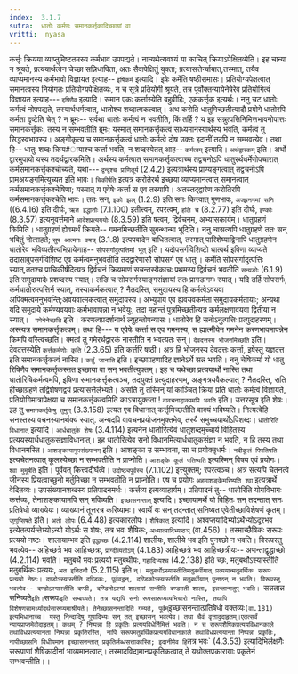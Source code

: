 ```yaml
---
index:  3.1.7
sutra:  धातोः कर्मणः समानकर्त्तृकादिच्छायां वा
vritti:  nyasa
---
```


कर्त्तृः क्रियया व्याप्तुमिष्टतमस्य कर्मभाव उपपद्यते। नान्यथेत्यवश्यं या काचित् क्रियाऽपेक्षितव्येति। इह चान्या न श्रूयते, प्रत्ययार्थत्वेन चेच्छा सन्निधापिता, अतः सैवापेक्षितुं युक्ता; प्रत्यासत्तेर्न्यायात्,तस्मात्, तयैव व्याप्यमानस्य कर्मभावो विज्ञायत इत्याह-- `इषिकर्म` इत्यादि। इषेः कर्मेति षष्ठीसमासः। प्रतियोग्यपेक्षत्वात् समानत्वस्य नियोगतः प्रतियोग्यपेक्षितव्यः, न च सूत्रे प्रतियोगी श्रूयते, तत्र पूर्वोक्तन्यायेनेषेरेव प्रतियोगित्वं विज्ञायत इत्याह--- `इषिणैव` इत्यादि। समान एकः कर्त्तास्येति बहुव्रीहिः, एककर्त्तृक इत्यर्थः। ननु चट धातोः कर्मत्वं नोपपद्यते, तस्यार्थधर्मत्वात्, धातोश्च शब्दात्मकत्वात्। अथ करोति धातुमिच्छतीत्यादौ प्रयोगे धातोरपि कर्मता दृष्टेति चेत् ? न ब्रूमः-- सर्वथा धातोः कर्मत्वं न भवतीति, किं तर्हि ? य इह सन्नुत्पत्तिनिमित्तभावनोपात्तः समानकर्त्तृकः, तस्य न सम्भवतीति ब्रूमः; यस्मात् समानकर्त्तृकत्वं साध्यमानस्यार्थस्य भवति, कर्मत्वं तु सिद्धस्वभावस्य। अङ्गीकृत्य च समानकर्त्तृकत्वं धातोः कर्मत्वे दोष उक्तः इदानीं तदपि न सम्भवत्येव। तथा हि-- धातुः शब्दः क्रिय#ायाश्च कर्त्ता भवति, न शब्दस्येतत् आह-- `कर्मत्वम्` इत्यादि। `अर्थद्वारकम्` इति। अर्थो द्वारमुपायो यस्य तदर्थद्वारकमिति। अर्थस्य कर्मत्वात् समानकर्त्तृकत्वाच्च तद्वचनोऽपि धातुरर्थधर्मेणोपचारात् कर्मसमानकर्त्तृकश्चोच्यते, यथा--- `द्वन्द्वश्च प्राणितूर्य` (2.4.2) इत्यत्रार्थस्य प्राण्यङ्गत्वात् तद्वचनोऽपि प्रामअयङ्गमित्युच्यत इति भावः। `चिकीर्षति` इत्यत्र करोतेरर्थ इच्छया व्याप्यमानत्वात् समानत्वात् कर्मसमानकर्त्तृकश्चेषिणा; यस्मात् य एवेषेः कर्त्ता स एव तस्यापि। अतस्तद्द्वारेण करोतिरपि कर्मसमानकर्त्तृकश्चेति भावः। ततः सन्, `इको झल्` (1.2.9) इति सनः कित्त्वात् गुणभावः, `अज्झनगमां सनि` ((6.4.16) इति दीर्घः, `ऋत इद्धातोः` (7.1.100) इतीत्त्वम्, रपरत्वम्, `हलि च` (8.2.77) इति दीर्घः, `इण्कोः` (8.3.57) इत्यनुवर्त्तमाने `आदेशप्रत्यययोः` (8.3.59) इति षत्वम्, द्विर्वचनम्, अभ्यासकार्यम्।
धातुग्रहणं किमिति। धातुग्रहणं ह्येवमर्थं क्रियते-- गमनमिच्छतीति सुबन्थान्मा भूदिति। ननु चासत्यपि धातुग्रहणे ततः सन् भवितुं नोत्सहते; `सुप आत्मनः क्यच्` (3.1.8) इत्पपवादेन बाधितत्वात्, तस्मात् पारिशेष्याद्विनापि धातुग्रहणेन धातोरेव भविष्यतीत्यभिप्रायेणाह-- `सोपसर्गादुत्पत्तिर्मा भूत्` इति। यदोपसर्गविशिष्टो धात्वर्थ इषिणा व्याप्यते तदासावुपसर्गविशिष्ट एव कर्मत्वमनुभवतीति तदद्वारेणासौ सोपसर्ग एव धातुः। कर्मेति सोपसर्गादुत्पत्तिः स्यात्,ततश्च प्राचिकीर्षदित्यत्र द्विर्वचनं क्रियमाणं सन्नन्तस्यैकाचः प्रथमस्य द्विर्वचनं भवतीति `सन्यङोः` (6.1.9) इति समुदायादेः प्रशब्दस्य स्यात्। लङि च सोपसर्गस्याङ्गसंज्ञायां ततः प्रागडागमः स्यात्। यदि तर्हि सोपसर्गः, कर्मधातोरुत्पत्तिर्न स्यात्, तस्याकर्मकत्वात् ? नैतदस्ति, समुदायस्य हि कर्मत्वेऽवयवा अपिक्मत्वमनुभवन्ति;अवयवात्मकत्वात् समुदायस्य। अभ्युपाय एव ह्यवयवकर्मता समुदायकर्मतायाः; अन्यथा यदि समुदाये कर्मण्यवयवाः कर्मभावापन्ना न भवेयुः, तदा महान्तं पुत्रमिच्छतीत्यत्र कर्मलक्षणावयवा द्वितीया न स्यात्। ` गमेनेनेच्छति` इति। करणत्वप्रदर्शनार्थं ल्युहन्तोपन्यासः। धातोरेव हि सनोऽनुत्पत्तिः प्रत्युदाहरणम्। अस्त्यत्र समानकर्त्तृकत्वम्। तथा हि--- य एवेषेः कर्त्ता स एव गमनस्य, स ह्यात्मीयेन गमनेन करणभावमापन्नेन किमपि वस्त्विच्छति। क्मत्वं तु गमेरर्थद्वारकं नास्तीति न भवत्यतः सन्। `देवदत्तस्य भोजनमिच्छति` इति। देवदत्तस्येति `कर्त्तकर्मणोः कृति` (2.3.65) इति कर्त्तरि षष्ठी। अत्र हि भोजनस्य देवदत्तः कर्त्ता, इषेस्तु यज्ञदत्त इति समानकर्त्तृकत्वं नास्ति। `कर्तुं जानाति` इति। इच्छाग्रहणादिह ज्ञानेऽर्थे सन्न भवति। ननु चेषिकर्मा यो धातु रिषिणैव समानकर्त्तृकस्तत इच्छाया वा सन् भवतीत्युक्तम्। इह च यथेच्छा प्रत्ययार्थो नास्ति तथा धातोरिषिकर्मत्वमपि, इषिणा समानकर्त्तृकत्वञ्च, तदयुक्तं प्रत्युदाहरणम्, अङ्गत्रयवैकल्यात् ? नैतदस्ति, सति हीच्छाग्रहणे तद्विशेषणद्वयं प्रत्यासत्तेर्लभ्यते। असति तु तस्मिन् यां काञ्चित् क्रियां प्रति धातोः कर्मत्वं विज्ञायते, प्रतियोगिमात्रापेक्षया च समानकर्त्तृकत्वमिति काऽत्रायुक्तता !
`वावचनाद्वाक्यमपि भवति` इति। उत्तरसूत्र इति शेषः। इह तु `समानकर्त्तृकेषु तुमुन्` (3.3.158) इत्यत एव विधानात् कर्त्तृमिच्छतीति वाक्यं भविष्यति। नित्यत्वेहि सनस्तस्य वचनस्यानर्थक्यं स्यात्. अन्यदपि वावचनप्रयोजनमुक्तमेव, तस्यै समुच्चयार्थोऽपिशब्दः। `धातोरिति विधानात्` इत्यादि। `आर्धधातुके शेषः` (3.4.114) इत्यनेन धातोरित्येवं धातुशब्दमुच्चार्य विहितस्य प्रत्ययस्यार्धधातुकसंज्ञाविधानात्। इह धातोरित्येव सनो विधानमित्यार्धधातुकसंज्ञा न भवति, न हि तस्य तथा विधानमस्ति।
`आशङ्कायामुपसंख्यानम्` इति। आशङ्का उ सम्भावना, सा च प्रयोक्तृधर्मः। `नदीकूलं पिपतिषति` इत्यचेतनत्वात् कूलस्येच्छा न सम्भवतीति न प्राप्नोति। `आशङ्के कूलं पतिष्यति` इत्यस्मिन् विषय एवं प्रयोगः। `श्वा मुमूर्षति` इति। पूर्ववत् कित्त्वदीर्घत्वे। `उदोष्ठ्यपूर्वस्य` (7.1.102) इत्त्युक्तम्; रपरत्वञ्च। अत्र सत्यपि चेतनत्वे जीनस्य प्रियत्वाच्छुनो मर्तुमिच्छा न सम्भवतीति न प्राप्नोति। एष च प्रयोगः `अहमाशङ्केमरिष्यति श्वा` इत्यत्रार्थे वेदितव्यः। उपसंख्यानशब्दस्य प्रतिपादनमर्थः। कर्त्तव्य इत्यव्याहार्यम्। प्रतिपादनं तु-- धातोरिति योगविभागः कर्त्तव्यः, तेनाशङ्कायामपि सन् भविष्यति।
`इच्छासनन्तात्` इत्यादि। इच्छायामर्थे यो विहितः सन् तदन्तात् सनः प्रतिषेधो व्याख्येयः। व्याख्यानं तूत्तरत्र करिष्यामः। स्वार्थे यः सन् तदन्तात् सनिष्यत एवेतीच्छाविशेषणं कृतम्। `जुगुप्सिषते` इति। `अतो लोपः` (6.4.48) इत्यकारलोपः।
`शैषिकात्` इत्यादि। अश्वप्तयादिभ्योऽर्थेभ्योऽदूरभव इत्येतत्पर्यन्तेभ्योऽन्यो योऽर्थः स शेषः, तत्र भवः शैषिकः, `अध्यात्मादिभ्यष्ठञ्` (वा.456) । तस्माच्छैषिकः सरूपः प्रत्ययो नष्टः। शालायाम्भव इति `वृद्धाच्छः` (4.2.114) शालीयः, शालीये भव इति पुनश्छो न भवति। विरूपस्तु भवत्येव-- अहिच्छत्रे भव आहिच्छत्रः, `प्राग्दीव्यतोऽण्` (4.1.83) आहिच्छत्रे भव आहिच्छत्रीयः-- अणन्ताद्वृद्धाच्छो (4.2.114) भवति। मतुबर्थे भवः प्रत्ययो मतुबर्थीयः, `गहादिभ्यश्च` (4.2.138) इति च्छः, मतुबर्थोऽस्यास्तीति मतुबर्थिकः प्रत्ययः, `अत इनिठनौ` (5.2.115) इति `न्। मतुबर्थोऽस्यास्तीतिमतुबर्थीयात् प्रत्ययान्मतुबर्थिकः सरूपः प्रत्ययो नेष्टः। दण्डोऽस्यास्तीति दण्डिकः, पूर्ववट्ठन्, दण्डिकोऽस्यास्तीति मतुबर्थीयात् पुनष्ठन् न भवति। विरूपस्तु भवत्येव-- दण्डोऽस्यास्तीति दण्डी, दण्डिनोऽस्यां शालायां सन्तीति दण्डमती शाला, इन्नन्तान्मतुप् भवति। `सन्नतान्न सनिष्यते` इति। `सरूपः` इति सम्बध्यते। तत्र यद्यपि सनो रूपसारूप्यव्यभिचारो नास्ति, तथापि विशेषणसामर्थ्यादर्थसारूप्यमाश्रीयते। तेनेच्छासनन्तादिति गम्यते, पूर्वम् `इच्छासनन्तात्प्रतिषेधो वक्तव्यः` (वा.181) इत्यभिधानाच्च। यस्तु निन्दादिषु गुपादिभ्यः सन् तत् इच्छासन् भवत्येव। तथा चैवं वृत्तादुदाहृतम्।एतत्सर्वं न्यायप्राप्तमेवोदाहृतम्। कथम् ? निष्पन्ना हि प्रकृतिः प्रत्ययविधेर्निमित्तं भवति। न च सरूपशैषिकप्रत्ययविधानकाले तथाविधप्रत्ययानता निष्पन्ना प्रकृतिरस्ति, नापि सरूपमतुबर्थिकप्रत्ययविधानकाले तथाविधप्रत्ययान्ता निष्पन्ना प्रकृतिः, नापीच्छासनि विधीयमान इच्छासनन्तात् प्रकृतिर्लब्धसत्ताकास्ति; इदानीमेव हि `तत्र भवः` (4.3.53) इत्यादिभिर्लक्षणैः सरूपाणां शैषिकादीनां भाव्यमानत्वात्। तस्मादविद्यमानप्रकृतिकत्वात् ते यथोक्तप्रकारायाः प्रकृतेर्न सम्भवन्तीति।।

